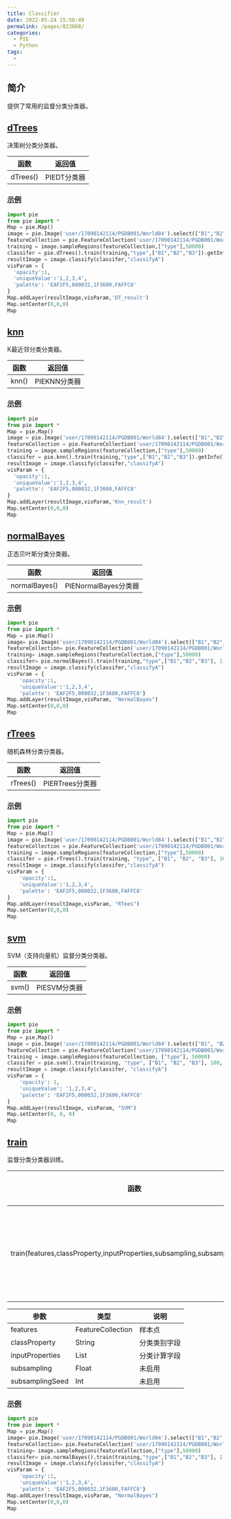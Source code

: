 ```yaml
---
title: Classifier
date: 2022-05-24 15:50:49
permalink: /pages/823068/
categories:
  - PIE
  - Python
tags:
  - 
---
```

## 简介

提供了常用的监督分类分类器。

## [dTrees](https://engine.piesat.cn/engine-studio/docs/#/API/python_API/Classifier/dTrees?id=dtrees)

决策树分类分类器。

| 函数     | 返回值      |
| -------- | ----------- |
| dTrees() | PIEDT分类器 |

### [示例](https://engine.piesat.cn/engine-studio/docs/#/API/python_API/Classifier/dTrees?id=示例)

```python
import pie
from pie import *
Map = pie.Map()
image = pie.Image('user/17090142114/PGDB001/World84').select(["B1","B2","B3"])
featureCollection = pie.FeatureCollection('user/17090142114/PGDB001/WorldROI')
training = image.sampleRegions(featureCollection,["type"],50000)
classifer = pie.dTrees().train(training,"type",["B1","B2","B3"]).getInfo()
resultImage = image.classify(classifer,"classifyA")
visParam = {
  'opacity':1,
  'uniqueValue':'1,2,3,4',
  'palette': 'EAF2F5,000032,1F3600,FAFFC8'
}
Map.addLayer(resultImage,visParam,'DT_result')
Map.setCenter(0,0,0)
Map
```

## [knn](https://engine.piesat.cn/engine-studio/docs/#/API/python_API/Classifier/knn?id=knn)

K最近邻分类分类器。

| 函数  | 返回值       |
| ----- | ------------ |
| knn() | PIEKNN分类器 |

### [示例](https://engine.piesat.cn/engine-studio/docs/#/API/python_API/Classifier/knn?id=示例)

```python
import pie
from pie import *
Map = pie.Map()
image = pie.Image('user/17090142114/PGDB001/World84').select(["B1","B2","B3"])
featureCollection = pie.FeatureCollection('user/17090142114/PGDB001/WorldROI')
training = image.sampleRegions(featureCollection,["type"],50000)
classifer = pie.knn().train(training,"type",["B1","B2","B3"]).getInfo()
resultImage = image.classify(classifer,"classifyA")
visParam = {
  'opacity':1,
  'uniqueValue':'1,2,3,4',
  'palette': 'EAF2F5,000032,1F3600,FAFFC8'
}
Map.addLayer(resultImage,visParam,'Knn_result')
Map.setCenter(0,0,0)
Map
```

## [normalBayes](https://engine.piesat.cn/engine-studio/docs/#/API/python_API/Classifier/normalBayes?id=normalbayes)

正态贝叶斯分类分类器。

| 函数          | 返回值               |
| ------------- | -------------------- |
| normalBayes() | PIENormalBayes分类器 |

### [示例](https://engine.piesat.cn/engine-studio/docs/#/API/python_API/Classifier/normalBayes?id=示例)

```python
import pie
from pie import *
Map = pie.Map()
image= pie.Image('user/17090142114/PGDB001/World84').select(["B1","B2","B3"])
featureCollection= pie.FeatureCollection('user/17090142114/PGDB001/WorldROI')
training= image.sampleRegions(featureCollection,["type"],50000)
classifer= pie.normalBayes().train(training,"type",["B1","B2","B3"], 1, 1)
resultImage = image.classify(classifer,"classifyA")
visParam = {
    'opacity':1,
    'uniqueValue':'1,2,3,4',
    'palette': 'EAF2F5,000032,1F3600,FAFFC8'}
Map.addLayer(resultImage,visParam, "NormalBayes")
Map.setCenter(0,0,0)
Map
```

## [rTrees](https://engine.piesat.cn/engine-studio/docs/#/API/python_API/Classifier/rTrees?id=rtrees)

随机森林分类分类器。

| 函数     | 返回值          |
| -------- | --------------- |
| rTrees() | PIERTrees分类器 |

### [示例](https://engine.piesat.cn/engine-studio/docs/#/API/python_API/Classifier/rTrees?id=示例)

```python
import pie
from pie import *
Map = pie.Map()
image = pie.Image('user/17090142114/PGDB001/World84').select(["B1","B2","B3"])
featureCollection = pie.FeatureCollection('user/17090142114/PGDB001/WorldROI')
training = image.sampleRegions(featureCollection,["type"],50000)
classifer = pie.rTrees().train(training, "type", ["B1", "B2", "B3"], 100, 1)
resultImage = image.classify(classifer,"classifyA")
visParam = {
    'opacity':1,
    'uniqueValue':'1,2,3,4',
    'palette': 'EAF2F5,000032,1F3600,FAFFC8'
}
Map.addLayer(resultImage,visParam, "RTees")
Map.setCenter(0,0,0)
Map
```

## [svm](https://engine.piesat.cn/engine-studio/docs/#/API/python_API/Classifier/svm?id=svm)

SVM（支持向量机）监督分类分类器。

| 函数  | 返回值       |
| ----- | ------------ |
| svm() | PIESVM分类器 |

### [示例](https://engine.piesat.cn/engine-studio/docs/#/API/python_API/Classifier/svm?id=示例)

```python
import pie
from pie import *
Map = pie.Map()
image = pie.Image('user/17090142114/PGDB001/World84').select(["B1", "B2", "B3"])
featureCollection = pie.FeatureCollection('user/17090142114/PGDB001/WorldROI')
training = image.sampleRegions(featureCollection, ["type"], 50000)
classifer = pie.svm().train(training, "type", ["B1", "B2", "B3"], 100, 10)
resultImage = image.classify(classifer, "classifyA")
visParam = {
    'opacity': 1,
    'uniqueValue': '1,2,3,4',
    'palette': 'EAF2F5,000032,1F3600,FAFFC8'
}
Map.addLayer(resultImage, visParam, "SVM")
Map.setCenter(0, 0, 0)
Map
```

## [train](https://engine.piesat.cn/engine-studio/docs/#/API/python_API/Classifier/train?id=train)

监督分类分类器训练。

| 函数                                                         | 返回值             |
| ------------------------------------------------------------ | ------------------ |
| train(features,classProperty,inputProperties,subsampling,subsamplingSeed) | 监督分类器训练结果 |

| 参数            | 类型              | 说明         |
| --------------- | ----------------- | ------------ |
| features        | FeatureCollection | 样本点       |
| classProperty   | String            | 分类类别字段 |
| inputProperties | List              | 分类计算字段 |
| subsampling     | Float             | 未启用       |
| subsamplingSeed | Int               | 未启用       |

### [示例](https://engine.piesat.cn/engine-studio/docs/#/API/python_API/Classifier/train?id=示例)

```python
import pie
from pie import *
Map = pie.Map()
image= pie.Image('user/17090142114/PGDB001/World84').select(["B1","B2","B3"])
featureCollection= pie.FeatureCollection('user/17090142114/PGDB001/WorldROI')
training= image.sampleRegions(featureCollection,["type"],50000)
classifer= pie.normalBayes().train(training,"type",["B1","B2","B3"], 1, 1)
resultImage = image.classify(classifer,"classifyA")
visParam = {
    'opacity':1,
    'uniqueValue':'1,2,3,4',
    'palette': 'EAF2F5,000032,1F3600,FAFFC8'}
Map.addLayer(resultImage,visParam, "NormalBayes")
Map.setCenter(0,0,0)
Map
```


